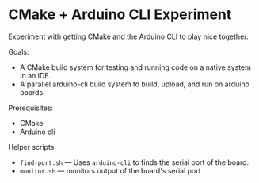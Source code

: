 # CMake + Arduino CLI Experiment

Experiment with getting CMake and the Arduino CLI to play nice together.

Goals:
* A CMake build system for testing and running code on a native system in an IDE.
* A parallel arduino-cli build system to build, upload, and run on arduino boards.

Prerequisites:
* CMake
* Arduino cli

Helper scripts:
* `find-port.sh` &mdash; Uses `arduino-cli` to finds the serial port of the board. 
* `monitor.sh` &mdash; monitors output of the board's serial port
